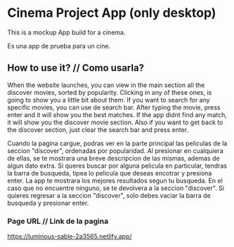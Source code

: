 # Cinema Project App (only desktop)
This is a mockup App build for a cinema. 

Es una app de prueba para un cine.

## How to use it? // Como usarla?

When the website launches, you can view in the main section all the discover movies, sorted by popularity. Clicking in any of these ones, is going to show you a little bit about them. If you want to search for any specific movies, you can use de search bar. After typing the movie, press enter and it will show you the best matches. If the app didnt find any match, it will show you the discover movie section. Also if you want to get back to the discover section, just clear the search bar and press enter. 

Cuando la pagina cargue, podras ver en la parte principal las peliculas de la seccion "discover", ordenadas por popularidad. Al presionar en cualquiera de ellas, se te mostrara una breve descripcion de las mismas, ademas de algun dato extra. Si queres buscar por alguna pelicula en particular, tendras la barra de busqueda, tipea lo pelicula que deseas encotrar y presiona enter. La app te mostrara los mejores resultados segun tu busqueda. En el caso que no encuentre ninguno, se te devolvera a la seccion "discover". Si quieres regresar a la seccion "discover", solo debes vaciar la barra de busqueda y presionar enter. 

### Page URL // Link de la pagina

https://luminous-sable-2a3565.netlify.app/
